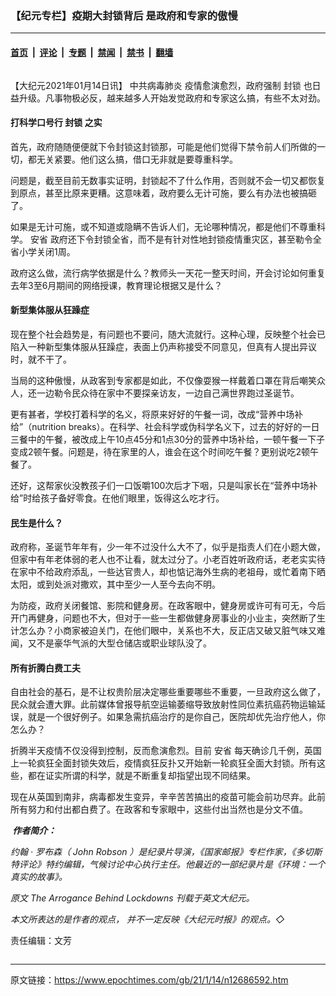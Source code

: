 ### 【纪元专栏】疫期大封锁背后 是政府和专家的傲慢

---

#### [首页](../../../..?n12686592) &nbsp;|&nbsp; [评论](../../../../../epoch-comment?n12686592) &nbsp;|&nbsp; [专题](../../../../../epoch-special?n12686592) &nbsp;|&nbsp; [禁闻](../../../../../epoch-news?n12686592) &nbsp;|&nbsp; [禁书](../../../../../books?n12686592) &nbsp;|&nbsp; [翻墙](https://github.com/gfw-breaker/nogfw/blob/master/README.md?n12686592)


<div class="column" id="artbody" itemprop="articleBody">
 <!-- article content begin -->
 <p>
  【大纪元2021年01月14日讯】
  <ok href="https://www.epochtimes.com/gb/tag/%E4%B8%AD%E5%85%B1%E7%97%85%E6%AF%92%E8%82%BA%E7%82%8E.html">
   中共病毒肺炎
  </ok>
  疫情愈演愈烈，政府强制
  <ok href="https://www.epochtimes.com/gb/tag/%E5%B0%81%E9%94%81.html">
   封锁
  </ok>
  也日益升级。凡事物极必反，越来越多人开始发觉政府和专家这么搞，有些不太对劲。
 </p>
 <h4>
  打科学口号行
  <ok href="https://www.epochtimes.com/gb/tag/%E5%B0%81%E9%94%81.html">
   封锁
  </ok>
  之实
 </h4>
 <p>
  首先，政府随随便便就下令封锁这封锁那，可能是他们觉得下禁令前人们所做的一切，都无关紧要。他们这么搞，借口无非就是要尊重科学。
 </p>
 <p>
  问题是，截至目前无数事实证明，封锁起不了什么作用，否则就不会一切又都恢复到原点，甚至比原来更糟。这意味着，政府要么无计可施，要么有办法也被搞砸了。
 </p>
 <p>
  如果是无计可施，或不知道或隐瞒不告诉人们，无论哪种情况，都是他们不尊重科学。
  <ok href="https://www.epochtimes.com/gb/tag/%E5%AE%89%E7%9C%81.html">
   安省
  </ok>
  政府还下令封锁全省，而不是有针对性地封锁疫情重灾区，甚至勒令全省小学关闭1周。
 </p>
 <p>
  政府这么做，流行病学依据是什么？教师头一天花一整天时间，开会讨论如何重复去年3至6月期间的网络授课，教育理论根据又是什么？
 </p>
 <h4>
  新型集体服从狂躁症
 </h4>
 <p>
  现在整个社会趋势是，有问题也不要问，随大流就行。这种心理，反映整个社会已陷入一种新型集体服从狂躁症，表面上仍声称接受不同意见，但真有人提出异议时，就不干了。
 </p>
 <p>
  当局的这种傲慢，从政客到专家都是如此，不仅像耍猴一样戴着口罩在背后嘲笑众人，还一边勒令民众待在家中不要探亲访友，一边自己满世界跑过圣诞节。
 </p>
 <p>
  更有甚者，学校打着科学的名义，将原来好好的午餐一词，改成“营养中场补给”（nutrition breaks）。在科学、社会科学或伪科学名义下，过去的好好的一日三餐中的午餐，被改成上午10点45分和1点30分的营养中场补给，一顿午餐一下子变成2顿午餐。问题是，待在家里的人，谁会在这个时间吃午餐？更别说吃2顿午餐了。
 </p>
 <p>
  还好，这帮家伙没教孩子们一口饭嚼100次后才下咽，只是叫家长在“营养中场补给”时给孩子备好零食。在他们眼里，饭得这么吃才行。
 </p>
 <h4>
  民生是什么？
 </h4>
 <p>
  政府称，圣诞节年年有，少一年不过没什么大不了，似乎是指责人们在小题大做，但家中有年老体弱的老人也不让看，就太过分了。小老百姓听政府话，老老实实待在家中不给政府添乱，一些达官贵人，却也惦记海外生病的老祖母，或忙着南下晒太阳，或到处派对撒欢，其中至少一人至今去向不明。
 </p>
 <p>
  为防疫，政府关闭餐馆、影院和健身房。在政客眼中，健身房或许可有可无，今后开门再健身，问题也不大，但对于一些一生都做健身房事业的小业主，突然断了生计怎么办？小商家被迫关门，在他们眼中，关系也不大，反正店又破又脏气味又难闻，又不是豪华气派的大型仓储店或职业球队没了。
 </p>
 <h4>
  所有折腾白费工夫
 </h4>
 <p>
  自由社会的基石，是不让权贵阶层决定哪些重要哪些不重要，一旦政府这么做了，民众就会遭大罪。此前媒体曾报导航空运输萎缩导致放射性同位素抗癌药物运输延误，就是一个很好例子。如果急需抗癌治疗的是你自己，医院却优先治疗他人，你怎么办？
 </p>
 <p>
  折腾半天疫情不仅没得到控制，反而愈演愈烈。目前
  <ok href="https://www.epochtimes.com/gb/tag/%E5%AE%89%E7%9C%81.html">
   安省
  </ok>
  每天确诊几千例，英国上一轮疯狂全面封锁失效后，疫情疯狂反扑又开始新一轮疯狂全面大封锁。所有这些，都在证实所谓的科学，就是不断重复却指望出现不同结果。
 </p>
 <p>
  现在从英国到南非，病毒都发生变异，辛辛苦苦搞出的疫苗可能会前功尽弃。此前所有努力和付出都白费了。在政客和专家眼中，这些付出当然也是分文不值。
 </p>
 <p>
  <strong>
   <em>
    <ok href="https://i.epochtimes.com/assets/uploads/2021/01/JohnRobson.jpg">
     <img alt="" class="wp-image-12686635 alignleft" src="https://i.epochtimes.com/assets/uploads/2021/01/JohnRobson.jpg"/>
    </ok>
    作者简介：
   </em>
  </strong>
 </p>
 <p>
  <em>
   约翰
  </em>
  <em>
   ·
  </em>
  <em>
   罗布森（
  </em>
  <em>
   John Robson
  </em>
  <em>
   ）是纪录片导演，《国家邮报》专栏作家，《多切斯特评论》特约编辑，气候讨论中心执行主任。他最近的一部纪录片是《环境：一个真实的故事》。
  </em>
 </p>
 <p>
  <em>
   原文
  </em>
  <em>
   <ok href="https://www.theepochtimes.com/the-arrogance-behind-lockdowns_3642986.html">
    The Arrogance Behind Lockdowns
   </ok>
  </em>
  <em>
   刊载于英文大纪元。
  </em>
 </p>
 <p>
  <em>
   本文所表达的是作者的观点，
  </em>
  <em>
  </em>
  <em>
   并不一定反映《大纪元时报》的观点。◇
  </em>
 </p>
 <p>
  责任编辑：文芳
 </p>
 <!-- article content end -->
</div>


---

原文链接：https://www.epochtimes.com/gb/21/1/14/n12686592.htm